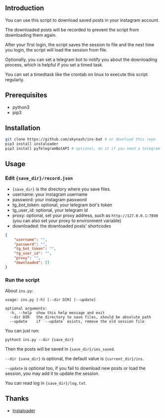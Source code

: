 ## Introduction

You can use this script to download saved posts in your instagram account.

The downloaded posts will be recorded to prevent the script from downloading them again.

After your first login, the script saves the session to file and the next time you login, the script will load the session from file.

Optionally, you can set a telegram bot to notify you about the downloading process, which is helpful if you set a timed task.

You can set a timedtask like the crontab on linux to execute this script regularly.

## Prerequisites

- python3
- pip3

## Installation

```bash
git clone https://github.com/akynazh/ins-bat # or download this repo
pip3 install instaloader
pip3 install pyTelegramBotAPI # optional, do it if you need a telegram bot to notify you
```

## Usage

### Edit `{save_dir}/record.json`

- `{save_dir}` is the directory where you save files.
- username: your instagram username
- password: your instagram password
- tg_bot_token: optional, your telegram bot's token
- tg_user_id: optional, your telegram id
- proxy: optional, set your proxy address, such as `http://127.0.0.1:7890` (you can also set your proxy to environment variable)
- downloaded: the downloaded posts' shortcodes

```json
{
    "username": "", 
    "password": "", 
    "tg_bot_token": "", 
    "tg_user_id": "",
    "proxy": "",
    "downloaded": []
}
```

### Run the script

About `ins.py`:

```
usage: ins.py [-h] [--dir DIR] [--update]

optional arguments:
  -h, --help  show this help message and exit
  --dir DIR   the directory to save files, should be absolute path
  --update    if `--update` exists, remove the old session file
```

You can just run:

```
python3 ins.py --dir {save_dir}
```

Then the posts will be saved in `{save_dir}/ins_saved`.

`--dir {save_dir}` is optional, the default value is `{current_dir}/ins`.

`--update` is optional too, if you fail to download new posts or load the session, you may add it to update the session.

You can read log in `{save_dir}/log.txt`.

## Thanks

- [Instaloader](https://github.com/instaloader/instaloader)
